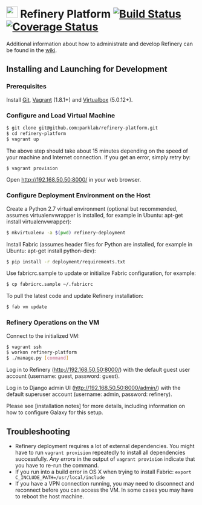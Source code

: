 # <img src="https://pbs.twimg.com/profile_images/519505652083748864/bG9itLTl_400x400.png" height=30px width=30px>&nbsp;Refinery Platform [![Build Status](https://travis-ci.org/parklab/refinery-platform.svg?branch=develop)](https://travis-ci.org/parklab/refinery-platform) [![Coverage Status](https://img.shields.io/codecov/c/github/parklab/refinery-platform/develop.svg)](https://codecov.io/github/parklab/refinery-platform?branch=develop)

Additional information about how to administrate and develop Refinery can be found in the [wiki](http://github.com/parklab/refinery-platform/wiki).

## Installing and Launching for Development

### Prerequisites

Install [Git][gi], [Vagrant][va] (1.8.1+) and [Virtualbox][vb] (5.0.12+).

### Configure and Load Virtual Machine

```bash
$ git clone git@github.com:parklab/refinery-platform.git
$ cd refinery-platform
$ vagrant up
```

The above step should take about 15 minutes depending on the speed of
your machine and Internet connection. If you get an error, simply retry
by:

```bash
$ vagrant provision
```

Open <http://192.168.50.50:8000/> in your web browser.

### Configure Deployment Environment on the Host

Create a Python 2.7 virtual environment (optional but recommended,
assumes virtualenvwrapper is installed, for example in Ubuntu: apt-get
install virtualenvwrapper):

```bash
$ mkvirtualenv -a $(pwd) refinery-deployment
```

Install Fabric (assumes header files for Python are installed, for
example in Ubuntu: apt-get install python-dev):

```bash
$ pip install -r deployment/requirements.txt
```

Use fabricrc.sample to update or initialize Fabric configuration, for
example:

```bash
$ cp fabricrc.sample ~/.fabricrc
```

To pull the latest code and update Refinery installation:

```bash
$ fab vm update
```

### Refinery Operations on the VM

Connect to the initialized VM:

```bash
$ vagrant ssh
$ workon refinery-platform
$ ./manage.py [command]
```

Log in to Refinery (<http://192.168.50.50:8000/>) with the default guest
user account (username: guest, password: guest).

Log in to Django admin UI (<http://192.168.50.50:8000/admin/>) with the
default superuser account (username: admin, password: refinery).

Please see [installation notes] for more details, including information
on how to configure Galaxy for this setup.

## Troubleshooting

- Refinery deployment requires a lot of external dependencies. You
  might have to run `vagrant provision` repeatedly to install all
  dependencies successfully. *Any errors* in the output of
  `vagrant provision` indicate that you have to re-run the command.
- If you run into a build error in OS X when trying to install Fabric:
  `export C_INCLUDE_PATH=/usr/local/include`
- If you have a VPN connection running, you may need to disconnect and
  reconnect before you can access the VM. In some cases you may have
  to reboot the host machine.

[gi]: http://git-scm.com/
[va]: http://www.vagrantup.com/
[vb]: https://www.virtualbox.org/
[in]: https://refinery-platform.readthedocs.org/en/latest/administrator/setup.html
